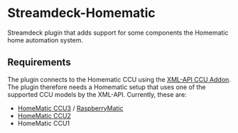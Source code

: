 # Streamdeck-Homematic

Streamdeck plugin that adds support for some components the Homematic home automation system.

## Requirements

The plugin connects to the Homematic CCU using the [XML-API CCU Addon](https://github.com/jens-maus/XML-API). The plugin therefore needs a Homematic setup that uses one of the supported CCU models by the XML-API. Currently, these are:

- [HomeMatic CCU3](https://www.eq-3.de/produkte/homematic/detail/smart-home-zentrale-ccu3-homematic.html) / [RaspberryMatic](http://raspberrymatic.de/)
- [HomeMatic CCU2](https://www.eq-3.de/produkte/homematic/detail/homematic-zentrale-ccu-2.html)
- HomeMatic CCU1
